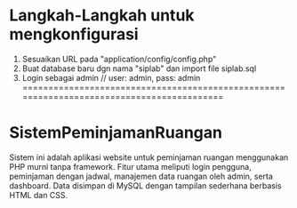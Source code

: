 
# Langkah-Langkah untuk mengkonfigurasi

1. Sesuaikan URL pada "application/config/config.php"
2. Buat database baru dgn nama "siplab" dan import file siplab.sql
3. Login sebagai admin // user: admin, pass: admin
==========================================================================================
# SistemPeminjamanRuangan
Sistem ini adalah aplikasi website untuk peminjaman ruangan menggunakan PHP murni tanpa framework. Fitur utama meliputi login pengguna, peminjaman dengan jadwal, manajemen data ruangan oleh admin, serta dashboard. Data disimpan di MySQL dengan tampilan sederhana berbasis HTML dan CSS.

